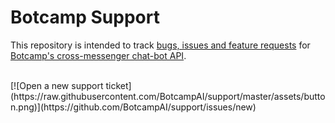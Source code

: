 # Botcamp Support

This repository is intended to track [bugs, issues and feature requests](https://github.com/BotcampAI/support/issues) for [Botcamp's cross-messenger chat-bot API](https://github.com/BotcampAI/docs).

<br/>
[![Open a new support ticket](https://raw.githubusercontent.com/BotcampAI/support/master/assets/button.png)](https://github.com/BotcampAI/support/issues/new)
